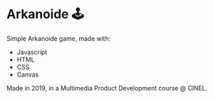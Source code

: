 # Arkanoide 🕹️

Simple Arkanoide game, made with:

<ul>
  <li>Javascript</li>
   <li>HTML</li>
   <li>CSS</li>
   <li>Canvas</li>
</ul>

Made in 2019, in a Multimedia Product Development course @ CINEL.
